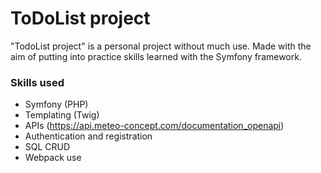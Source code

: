# ToDoList project

"TodoList project" is a personal project without much use. Made with the aim of putting into practice skills learned with the Symfony framework.


### Skills used
- Symfony (PHP)
- Templating (Twig)
- APIs (https://api.meteo-concept.com/documentation_openapi)
- Authentication and registration
- SQL CRUD
- Webpack use
